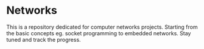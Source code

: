 # Networks
This is a repository dedicated for computer networks projects. Starting from the basic concepts eg. socket programming to embedded networks. Stay tuned and track the progress.
